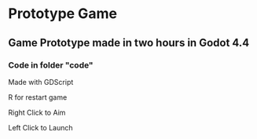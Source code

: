 # Prototype Game
## Game Prototype made in two hours in Godot 4.4

### Code in folder "code"

Made with GDScript

R for restart game

Right Click to Aim

Left Click to Launch

